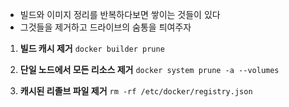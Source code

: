 - 빌드와 이미지 정리를 반복하다보면 쌓이는 것들이 있다
- 그것들을 제거하고 드라이브의 숨통을 틔여주자

1. **빌드 캐시 제거**
	`docker builder prune`

5. **단일 노드에서 모든 리소스 제거**
	`docker system prune -a --volumes`

6. **캐시된 리졸브 파일 제거**
	`rm -rf /etc/docker/registry.json`